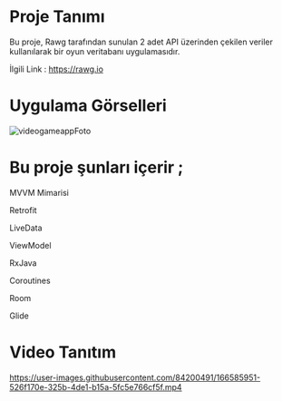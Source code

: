 # Proje Tanımı

Bu proje, Rawg tarafından sunulan 2 adet API üzerinden çekilen veriler kullanılarak bir oyun veritabanı uygulamasıdır.

İlgili Link : https://rawg.io

# Uygulama Görselleri 

![videogameappFoto](https://user-images.githubusercontent.com/84200491/166583992-a736df41-5165-49f7-8f93-717b0d110b38.png)


# Bu proje şunları içerir ;

MVVM Mimarisi

Retrofit

LiveData

ViewModel

RxJava

Coroutines

Room

Glide

# Video Tanıtım 
https://user-images.githubusercontent.com/84200491/166585951-526f170e-325b-4de1-b15a-5fc5e766cf5f.mp4





